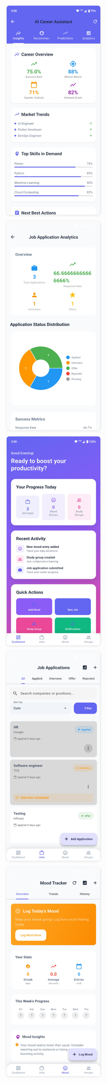 <div style="display: flex; flex-wrap: wrap; gap: 20px; justify-content: center; align-items: flex-start;">
  <img src="assets/screenshots/AI_career.jpg" style="width: 300px; max-width: 100%; height: auto; border-radius: 8px; box-shadow: 0 2px 8px rgba(0,0,0,0.1);"/>
  <img src="assets/screenshots/application_analyse.jpg" style="width: 300px; max-width: 100%; height: auto; border-radius: 8px; box-shadow: 0 2px 8px rgba(0,0,0,0.1);"/>
  <img src="assets/screenshots/home_screen.jpg" style="width: 300px; max-width: 100%; height: auto; border-radius: 8px; box-shadow: 0 2px 8px rgba(0,0,0,0.1);"/>
  <img src="assets/screenshots/job_applications.jpg" style="width: 300px; max-width: 100%; height: auto; border-radius: 8px; box-shadow: 0 2px 8px rgba(0,0,0,0.1);"/>
  <img src="assets/screenshots/mood_tracker.jpg" style="width: 300px; max-width: 100%; height: auto; border-radius: 8px; box-shadow: 0 2px 8px rgba(0,0,0,0.1);"/>
</div>

